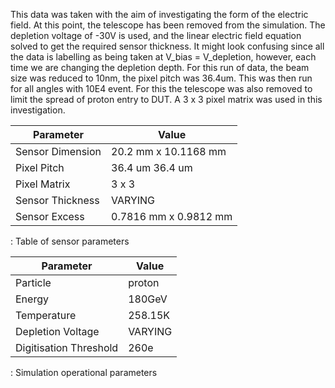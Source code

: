 This data was taken with the aim of investigating the form of the electric field. At this point, the telescope has been removed from the simulation. The depletion voltage of -30V is used, and the linear electric field equation solved to get the required sensor thickness. It might look confusing since all the data is labelling as being taken at V_bias = V_depletion, however, each time we are changing the depletion depth. For this run of data, the beam size was reduced to 10nm, the pixel pitch was 36.4um. This was then run for all angles with 10E4 event. For this the telescope was also removed to limit the spread of proton entry to DUT. A 3 x 3 pixel matrix was used in this investigation.

| Parameter        | Value                     |
|------------------|---------------------------|
| Sensor Dimension | 20.2 mm x 10.1168 mm      |
| Pixel Pitch      | 36.4 um 36.4 um           |
| Pixel Matrix     | 3 x 3                     |
| Sensor Thickness | VARYING                   |
| Sensor Excess    | 0.7816 mm x 0.9812 mm     |

: Table of sensor parameters


| Parameter              | Value   |
|------------------------|---------|
| Particle               | proton  |
| Energy                 | 180GeV  |
| Temperature            | 258.15K |
| Depletion Voltage      | VARYING |
| Digitisation Threshold | 260e    |

: Simulation operational parameters
